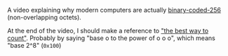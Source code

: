 A video explaining why modern computers are actually [binary-coded-256](https://rudxain.github.io/RX-wiki/wiki/Base-Coded_Radix) (non-overlapping octets).

At the end of the video, I should make a reference to ["the best way to count"](https://youtu.be/rDDaEVcwIJM). Probably by saying "base o to the power of o o o", which means "base 2^8" (`0x100`)
